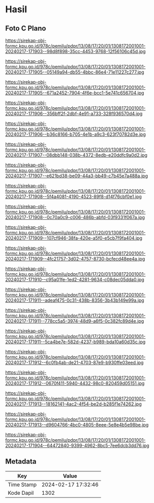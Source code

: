 # Hasil

## Foto C Plano

https://sirekap-obj-formc.kpu.go.id/978c/pemilu/pdpr/13/08/17/20/01/1308172001001-20240217-171903--98d8f898-35cc-4453-9768-12f56106c45d.jpg

https://sirekap-obj-formc.kpu.go.id/978c/pemilu/pdpr/13/08/17/20/01/1308172001001-20240217-171905--05149a94-db55-4bbc-86e4-71e11227c277.jpg

https://sirekap-obj-formc.kpu.go.id/978c/pemilu/pdpr/13/08/17/20/01/1308172001001-20240217-171905--671a2452-7904-4f6e-bcc1-5e741c656704.jpg

https://sirekap-obj-formc.kpu.go.id/978c/pemilu/pdpr/13/08/17/20/01/1308172001001-20240217-171906--356bff2f-2dbf-4e91-a733-328f936570d4.jpg

https://sirekap-obj-formc.kpu.go.id/978c/pemilu/pdpr/13/08/17/20/01/1308172001001-20240217-171906--b36c8166-b705-4e1b-a9c3-623f70782d3e.jpg

https://sirekap-obj-formc.kpu.go.id/978c/pemilu/pdpr/13/08/17/20/01/1308172001001-20240217-171907--08dbb148-038b-4372-8edb-e20ddfc9a0d2.jpg

https://sirekap-obj-formc.kpu.go.id/978c/pemilu/pdpr/13/08/17/20/01/1308172001001-20240217-171907--e621bd38-be09-44a3-bb49-c7b45e7a488a.jpg

https://sirekap-obj-formc.kpu.go.id/978c/pemilu/pdpr/13/08/17/20/01/1308172001001-20240217-171908--5f4a4081-4190-4523-89f8-d14f76cbf0e1.jpg

https://sirekap-obj-formc.kpu.go.id/978c/pemilu/pdpr/13/08/17/20/01/1308172001001-20240217-171908--0c70a0c9-c006-486b-abfd-03f9331f067a.jpg

https://sirekap-obj-formc.kpu.go.id/978c/pemilu/pdpr/13/08/17/20/01/1308172001001-20240217-171909--107cf946-38fa-420e-a5f0-e5cb7f9fa404.jpg

https://sirekap-obj-formc.kpu.go.id/978c/pemilu/pdpr/13/08/17/20/01/1308172001001-20240217-171909--4fc21757-3d02-4757-8730-bcfecd48ee4a.jpg

https://sirekap-obj-formc.kpu.go.id/978c/pemilu/pdpr/13/08/17/20/01/1308172001001-20240217-171910--c95a01fe-1ed2-4281-9634-c08dec05dda0.jpg

https://sirekap-obj-formc.kpu.go.id/978c/pemilu/pdpr/13/08/17/20/01/1308172001001-20240217-171911--adeaf475-0c31-438b-8356-3b43b149e99a.jpg

https://sirekap-obj-formc.kpu.go.id/978c/pemilu/pdpr/13/08/17/20/01/1308172001001-20240217-171911--778cc5a5-3974-48d9-a6f5-0c382fc89d4e.jpg

https://sirekap-obj-formc.kpu.go.id/978c/pemilu/pdpr/13/08/17/20/01/1308172001001-20240217-171911--5ca4be7e-582d-4237-b989-bda10a60d35c.jpg

https://sirekap-obj-formc.kpu.go.id/978c/pemilu/pdpr/13/08/17/20/01/1308172001001-20240217-171912--6c0fb4ab-de21-4703-87e9-b930ffe03eed.jpg

https://sirekap-obj-formc.kpu.go.id/978c/pemilu/pdpr/13/08/17/20/01/1308172001001-20240217-171912--0670f411-5940-4432-98c0-820459d05151.jpg

https://sirekap-obj-formc.kpu.go.id/978c/pemilu/pdpr/13/08/17/20/01/1308172001001-20240217-171913--18162141-4ac2-4f54-be2d-b285f1e74262.jpg

https://sirekap-obj-formc.kpu.go.id/978c/pemilu/pdpr/13/08/17/20/01/1308172001001-20240217-171913--d9604766-4bc0-4805-8eee-5e8e4b5e98be.jpg

https://sirekap-obj-formc.kpu.go.id/978c/pemilu/pdpr/13/08/17/20/01/1308172001001-20240217-171904--64472840-9399-4962-8bc5-7ee6dcb3dd76.jpg


## Metadata

| Key        | Value               |
| ---------- | ------------------- |
| Time Stamp | 2024-02-17 17:32:46 |
| Kode Dapil | 1302                |



